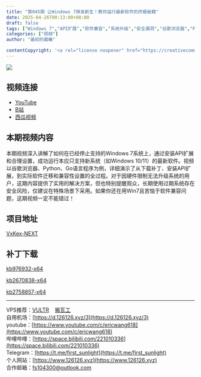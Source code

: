 ```yaml
---
title: "第045期 让Windows 7焕发新生！教你运行最新软件的终极秘籍"
date: 2025-04-26T00:13:00+08:00
draft: false
tags: ["Windows 7","API扩展","软件兼容","系统升级","安全漏洞","谷歌浏览器","Python","Go语言","操作系统补丁","老旧设备"]
categories: ["视频"]
author: "最初的晨曦"

contentCopyright: '<a rel="license noopener" href="https://creativecommons.org/licenses/by-nc-sa/4.0/deed.zh" target="_blank">本文章采用 CC BY-NC-SA 4.0 许可协议</a>'
---
```


![](../../images/045/0.jpg)
	
## 视频连接
- [YouTube](https://youtu.be/ve3DRSK5pVI)
- [B站](https://www.bilibili.com/video/BV1XtLWzLEr5/)
- [西瓜视频](https://www.douyin.com/video/7497309667572370728)

## 本期视频内容

本期视频深入讲解了如何在已经停止支持的Windows 7系统上，通过安装API扩展和合理设置，成功运行本应只支持新系统（如Windows 10/11）的最新软件。视频以谷歌浏览器、Python、Go语言程序为例，详细演示了从下载补丁、安装API扩展，到实际软件迁移和兼容性设置的全过程。对于因硬件限制无法升级系统的用户，这期内容提供了实用的解决方案，但也特别提醒观众，长期使用过期系统存在安全风险，仅建议在特殊场景下采用。如果你还在用Win7且苦恼于软件兼容问题，这期视频一定不能错过！

## 项目地址

[VxKex-NEXT](https://github.com/YuZhouRen86/VxKex-NEXT)

## 补丁下载

[kb976932-x64](https://catalog.s.download.windowsupdate.com/msdownload/update/software/svpk/2011/02/windows6.1-kb976932-x64_74865ef2562006e51d7f9333b4a8d45b7a749dab.exe)

[kb2670838-x64](https://catalog.s.download.windowsupdate.com/msdownload/update/software/ftpk/2013/02/windows6.1-kb2670838-x64_9f667ff60e80b64cbed2774681302baeaf0fc6a6.msu)

[kb2758857-x64](https://catalog.s.download.windowsupdate.com/msdownload/update/software/secu/2012/10/windows6.1-kb2758857-x64_b717b4e2168ab84dda2eb17c71a4a1adee502ba6.msu)

---

VPS推荐：[VULTR](https://www.vultr.com/?ref=9742814)&nbsp;&nbsp;&nbsp;&nbsp;[搬瓦工](https://bwh81.net/aff.php?aff=73687)  
自用机场：[https://d.126126.xyz/3](https://d.126126.xyz/3)  
youtube：[https://www.youtube.com/c/ericwang618](https://www.youtube.com/c/ericwang618)  
哔哩哔哩：[https://space.bilibili.com/221010336](https://space.bilibili.com/221010336)  
Telegram：[https://t.me/first_sunlight](https://t.me/first_sunlight)  
个人网站：[https://www.126126.xyz](https://www.126126.xyz)  
合作邮箱：fs104300@outlook.com